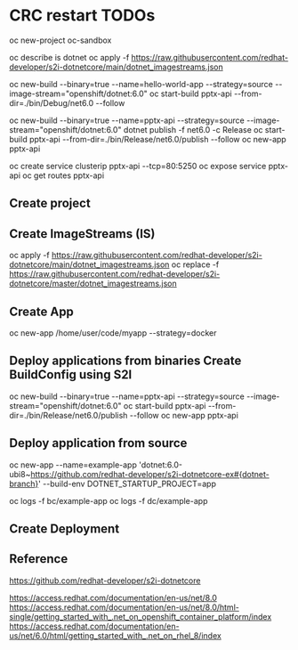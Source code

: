 # CRC restart TODOs

oc new-project oc-sandbox

oc describe is dotnet
oc apply -f https://raw.githubusercontent.com/redhat-developer/s2i-dotnetcore/main/dotnet_imagestreams.json



oc new-build --binary=true --name=hello-world-app --strategy=source --image-stream="openshift/dotnet:6.0"
oc start-build pptx-api --from-dir=./bin/Debug/net6.0 --follow

oc new-build --binary=true --name=pptx-api --strategy=source --image-stream="openshift/dotnet:6.0"
dotnet publish -f net6.0 -c Release
oc start-build pptx-api --from-dir=./bin/Release/net6.0/publish --follow
oc new-app pptx-api


oc create service clusterip pptx-api --tcp=80:5250
oc expose service pptx-api
oc get routes pptx-api


## Create project
## Create ImageStreams (IS)
oc apply -f https://raw.githubusercontent.com/redhat-developer/s2i-dotnetcore/main/dotnet_imagestreams.json
oc replace -f https://raw.githubusercontent.com/redhat-developer/s2i-dotnetcore/master/dotnet_imagestreams.json

## Create App
oc new-app /home/user/code/myapp --strategy=docker


## Deploy applications from binaries Create BuildConfig using S2I

oc new-build --binary=true --name=pptx-api --strategy=source --image-stream="openshift/dotnet:6.0"
oc start-build pptx-api --from-dir=./bin/Release/net6.0/publish --follow
oc new-app pptx-api

## Deploy application from source

oc new-app --name=example-app 'dotnet:6.0-ubi8~https://github.com/redhat-developer/s2i-dotnetcore-ex#{dotnet-branch}' --build-env DOTNET_STARTUP_PROJECT=app

oc logs -f bc/example-app
oc logs -f dc/example-app



## Create Deployment



## Reference


https://github.com/redhat-developer/s2i-dotnetcore


https://access.redhat.com/documentation/en-us/net/8.0
https://access.redhat.com/documentation/en-us/net/8.0/html-single/getting_started_with_.net_on_openshift_container_platform/index
https://access.redhat.com/documentation/en-us/net/6.0/html/getting_started_with_.net_on_rhel_8/index

